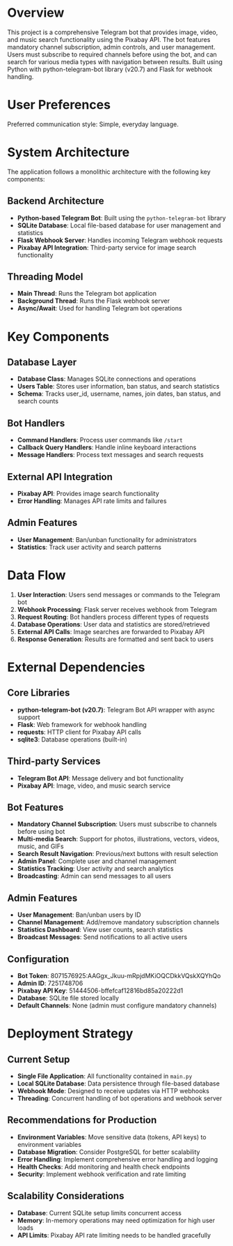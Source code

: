 # Overview

This project is a comprehensive Telegram bot that provides image, video, and music search functionality using the Pixabay API. The bot features mandatory channel subscription, admin controls, and user management. Users must subscribe to required channels before using the bot, and can search for various media types with navigation between results. Built using Python with python-telegram-bot library (v20.7) and Flask for webhook handling.

# User Preferences

Preferred communication style: Simple, everyday language.

# System Architecture

The application follows a monolithic architecture with the following key components:

## Backend Architecture
- **Python-based Telegram Bot**: Built using the `python-telegram-bot` library
- **SQLite Database**: Local file-based database for user management and statistics
- **Flask Webhook Server**: Handles incoming Telegram webhook requests
- **Pixabay API Integration**: Third-party service for image search functionality

## Threading Model
- **Main Thread**: Runs the Telegram bot application
- **Background Thread**: Runs the Flask webhook server
- **Async/Await**: Used for handling Telegram bot operations

# Key Components

## Database Layer
- **Database Class**: Manages SQLite connections and operations
- **Users Table**: Stores user information, ban status, and search statistics
- **Schema**: Tracks user_id, username, names, join dates, ban status, and search counts

## Bot Handlers
- **Command Handlers**: Process user commands like `/start`
- **Callback Query Handlers**: Handle inline keyboard interactions
- **Message Handlers**: Process text messages and search requests

## External API Integration
- **Pixabay API**: Provides image search functionality
- **Error Handling**: Manages API rate limits and failures

## Admin Features
- **User Management**: Ban/unban functionality for administrators
- **Statistics**: Track user activity and search patterns

# Data Flow

1. **User Interaction**: Users send messages or commands to the Telegram bot
2. **Webhook Processing**: Flask server receives webhook from Telegram
3. **Request Routing**: Bot handlers process different types of requests
4. **Database Operations**: User data and statistics are stored/retrieved
5. **External API Calls**: Image searches are forwarded to Pixabay API
6. **Response Generation**: Results are formatted and sent back to users

# External Dependencies

## Core Libraries
- **python-telegram-bot (v20.7)**: Telegram Bot API wrapper with async support
- **Flask**: Web framework for webhook handling
- **requests**: HTTP client for Pixabay API calls
- **sqlite3**: Database operations (built-in)

## Third-party Services
- **Telegram Bot API**: Message delivery and bot functionality
- **Pixabay API**: Image, video, and music search service

## Bot Features
- **Mandatory Channel Subscription**: Users must subscribe to channels before using bot
- **Multi-media Search**: Support for photos, illustrations, vectors, videos, music, and GIFs
- **Search Result Navigation**: Previous/next buttons with result selection
- **Admin Panel**: Complete user and channel management
- **Statistics Tracking**: User activity and search analytics
- **Broadcasting**: Admin can send messages to all users

## Admin Features
- **User Management**: Ban/unban users by ID
- **Channel Management**: Add/remove mandatory subscription channels
- **Statistics Dashboard**: View user counts, search statistics
- **Broadcast Messages**: Send notifications to all active users

## Configuration
- **Bot Token**: 8071576925:AAGgx_Jkuu-mRpjdMKiOQCDkkVQskXQYhQo
- **Admin ID**: 7251748706
- **Pixabay API Key**: 51444506-bffefcaf12816bd85a20222d1
- **Database**: SQLite file stored locally
- **Default Channels**: None (admin must configure mandatory channels)

# Deployment Strategy

## Current Setup
- **Single File Application**: All functionality contained in `main.py`
- **Local SQLite Database**: Data persistence through file-based database
- **Webhook Mode**: Designed to receive updates via HTTP webhooks
- **Threading**: Concurrent handling of bot operations and webhook server

## Recommendations for Production
- **Environment Variables**: Move sensitive data (tokens, API keys) to environment variables
- **Database Migration**: Consider PostgreSQL for better scalability
- **Error Handling**: Implement comprehensive error handling and logging
- **Health Checks**: Add monitoring and health check endpoints
- **Security**: Implement webhook verification and rate limiting

## Scalability Considerations
- **Database**: Current SQLite setup limits concurrent access
- **Memory**: In-memory operations may need optimization for high user loads
- **API Limits**: Pixabay API rate limiting needs to be handled gracefully